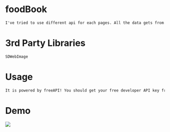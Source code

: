 # foodBook

```html
I've tried to use different api for each pages. All the data gets from API services then display on appropriate UI.
```

<h1>3rd Party Libraries</h1>

```html
SDWebImage
```
<h1>Usage</h1>

```html
It is powered by freeAPI! You should get your free developer API key from the site and start to build your own app!
```
<h1>Demo</h1>

<img src="https://user-images.githubusercontent.com/79763515/188288544-b07d4a97-eac4-417e-9d2e-5885fa84fd5e.gif"/>

